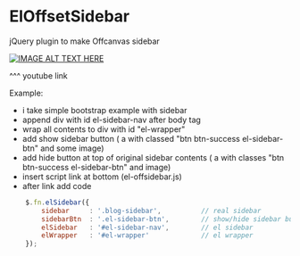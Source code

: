 ElOffsetSidebar
===============

jQuery plugin to make Offcanvas sidebar

[![IMAGE ALT TEXT HERE](http://img.youtube.com/vi/ggQyHoUowaE/0.jpg)](http://www.youtube.com/watch?v=ggQyHoUowaE)

^^^ youtube link



Example:
  - i take simple bootstrap example with sidebar
  - append div with id el-sidebar-nav after body tag
  - wrap all contents to div with id "el-wrapper"
  - add show sidebar button ( a with classed "btn btn-success el-sidebar-btn" and some image)
  - add hide button at top of original sidebar contents ( a with classes "btn btn-success el-sidebar-btn" and image)
  - insert script link at bottom (el-offsidebar.js)
  - after link add code 		

```javascript
	$.fn.elSidebar({
		sidebar		: '.blog-sidebar',			// real sidebar
		sidebarBtn	: '.el-sidebar-btn',		// show/hide sidebar button
		elSidebar	: '#el-sidebar-nav',		// el sidebar
		elWrapper	: '#el-wrapper'				// el wrapper
	});
```
